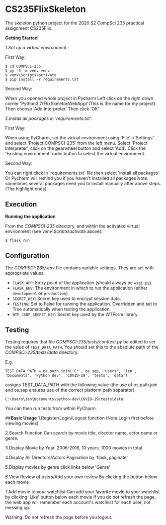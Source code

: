 # CS235FlixSkeleton
The skeleton python project for the 2020 S2 CompSci 235 practical assignment CS235Flix.

**Getting Started**

1._Set up a virtual environment :_ 

First Way:

```shell
$ cd COMPSCI-235
$ py -3 -m venv venv
$ venv\Scripts\activate
$ pip install -r requirements.txt
```

Second Way:

When you opened whole project in Pycharm
Left click on the right down corner 'Python3.7(FlixSkeletonWebApp)'(This is the name for my project)
Then choose 'Add Interpreter'
Then click 'OK'

2._Install all packages in 'requirements.txt':_

First Way:

When using PyCharm, set the virtual environment using 'File'->'Settings' and select 'Project:COMPSCI-235' from the left menu. Select 'Project Interpreter', click on the gearwheel button and select 'Add'. Click the 'Existing environment' radio button to select the virtual environment.

Second Way:

You can right click in 'requirements.txt' file then select 'install all packages'
Or Pycharm will remind you if you haven't installed all packages
Note: sometimes several packages need you to install manually after above steps.(The highlight ones)

## Execution

**Running the application**

From the *COMPSCI-235* directory, and within the activated virtual environment (see *venv\Scripts\activate* above):

````shell
$ flask run
```` 


## Configuration

The *COMPSCI-235/.env* file contains variable settings. They are set with appropriate values.

* `FLASK_APP`: Entry point of the application (should always be `wsgi.py`).
* `FLASK_ENV`: The environment in which to run the application (either `development` or `production`).
* `SECRET_KEY`: Secret key used to encrypt session data.
* `TESTING`: Set to False for running the application. Overridden and set to True automatically when testing the application.
* `WTF_CSRF_SECRET_KEY`: Secret key used by the WTForm library.


## Testing

Testing requires that file *COMPSCI-235/tests/conftest.py* be edited to set the value of `TEST_DATA_PATH`. You should set this to the absolute path of the *COMPSCI-235/tests/data* directory. 

E.g. 

`TEST_DATA_PATH = os.path.join('C:', os.sep, 'Users', 'ian', 'Documents', 'Python dev', 'COVID-19', 'tests', 'data')`

assigns TEST_DATA_PATH with the following value (the use of os.path.join and os.sep ensures use of the correct platform path separator):

`C:\Users\ian\Documents\python-dev\COVID-19\tests\data`

You can then run tests from within PyCharm.

 

##**Basic Usage** 
1.Register/Login/Logout function
(Note:Login first before viewing movies)

2.Search Function
Can search by movie title, director name, actor name or genre.

3.Display Movie by Year.
2006-2016, 10 years, 1000 movies in total.

4.Display All Directors/Actors 
Pagination by 'flask_paginate'

5.Display movies by genre
click links below 'Genre'

6.View Review of users/Add your own review
By clicking the button below each movie

7.Add movie to your watchlist
Can add your favorite movie to your watchlist by clicking 'Like' button below each movie
If you do not refresh the page, the web app will remember each account's watchlist for each user, not messing up.

Warning:
Do not refresh the page before you logout.
